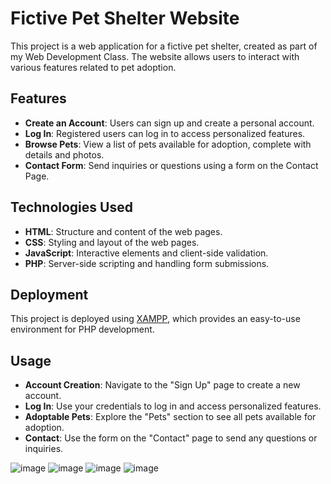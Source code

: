 # Fictive Pet Shelter Website

This project is a web application for a fictive pet shelter, created as part of my Web Development Class. The website allows users to interact with various features related to pet adoption.

## Features

- **Create an Account**: Users can sign up and create a personal account.
- **Log In**: Registered users can log in to access personalized features.
- **Browse Pets**: View a list of pets available for adoption, complete with details and photos.
- **Contact Form**: Send inquiries or questions using a form on the Contact Page.

## Technologies Used

- **HTML**: Structure and content of the web pages.
- **CSS**: Styling and layout of the web pages.
- **JavaScript**: Interactive elements and client-side validation.
- **PHP**: Server-side scripting and handling form submissions.

## Deployment

This project is deployed using [XAMPP](https://www.apachefriends.org/index.html), which provides an easy-to-use environment for PHP development.

## Usage

- **Account Creation**: Navigate to the "Sign Up" page to create a new account.
- **Log In**: Use your credentials to log in and access personalized features.
- **Adoptable Pets**: Explore the "Pets" section to see all pets available for adoption.
- **Contact**: Use the form on the "Contact" page to send any questions or inquiries.


![image](https://github.com/Morar-Cristina/WEB-Project/assets/100164128/a713521b-d783-461d-9c57-07a18579ba87)
![image](https://github.com/Morar-Cristina/WEB-Project/assets/100164128/d97209ab-3e93-4124-a6af-b7f80d594801)
![image](https://github.com/Morar-Cristina/WEB-Project/assets/100164128/93ba2332-9873-45ed-ac59-3d770e28509c)
![image](https://github.com/Morar-Cristina/WEB-Project/assets/100164128/41671b27-52ef-4432-adb3-29edb6a66db0)


